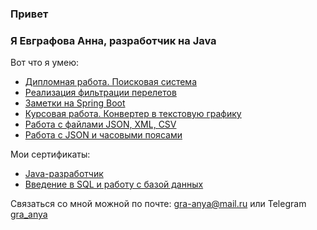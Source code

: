 ### Привет
### Я Евграфова Анна, разработчик на Java

Вот что я умею:
 - [Дипломная работа. Поисковая система](https://github.com/gra-anya/pcs-jd-diplom)
 - [Реализация фильтрации перелетов](https://github.com/gra-anya/GridnineSystems)
 - [Заметки на Spring Boot](https://github.com/gra-anya/notes)
 - [Курсовая работа. Конвертер в текстовую графику](https://github.com/gra-anya/TextGraphicsConverter)
 - [Работа с файлами JSON, XML, CSV]( https://github.com/gra-anya/CSV-JSON)
 - [Работа с JSON  и часовыми поясами](https://github.com/gra-anya/Flights)


Мои сертификаты:
 - [Java-разработчик](https://github.com/gra-anya/gra-anya/blob/main/certificate%20Java.pdf)
 - [Введение в SQL и работу с базой данных](https://github.com/gra-anya/gra-anya/blob/main/certificate%20SQL.pdf)


Связаться со мной можной по почте: gra-anya@mail.ru
или Telegram [gra_anya](https://t.me/Gra_anya)

<!--
**gra-anya/gra-anya** is a ✨ _special_ ✨ repository because its `README.md` (this file) appears on your GitHub profile.

Here are some ideas to get you started:

- 🔭 I’m currently working on ...
- 🌱 I’m currently learning ...
- 👯 I’m looking to collaborate on ...
- 🤔 I’m looking for help with ...
- 💬 Ask me about ...
- 📫 How to reach me: ...
- 😄 Pronouns: ...
- ⚡ Fun fact: ...
-->
